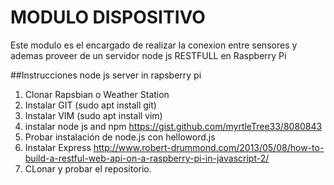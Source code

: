
# MODULO DISPOSITIVO

Este modulo es el encargado de realizar la conexion entre sensores y ademas proveer de un servidor node js RESTFULL en Raspberry Pi


##Instrucciones node js server in rapsberry pi


1. Clonar Rapsbian o Weather Station
2. Instalar GIT (sudo apt install git)
3. Instalar VIM (sudo apt install vim)
4. instalar node js and npm https://gist.github.com/myrtleTree33/8080843
5. Probar instalación de node.js con helloword.js
6. Instalar Express http://www.robert-drummond.com/2013/05/08/how-to-build-a-restful-web-api-on-a-raspberry-pi-in-javascript-2/
7. CLonar y probar el repositorio.



